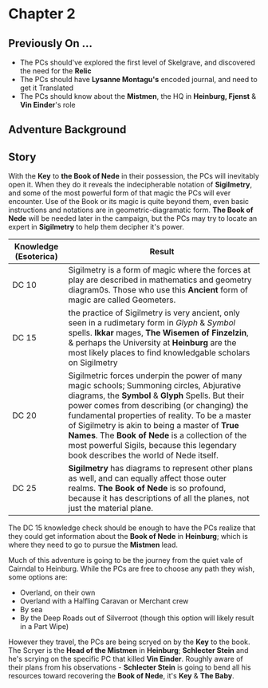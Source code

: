 # Chapter 2

## Previously On ... 
- The PCs should've explored the first level of Skelgrave, and discovered the need for the **Relic**
- The PCs should have **Lysanne Montagu's** encoded journal, and need to get it Translated
- The PCs should know about the **Mistmen**, the HQ in **Heinburg, Fjenst** & **Vin Einder**'s role

## Adventure Background



## Story

With the **Key** to **the Book of Nede** in their possession, the PCs will inevitably open it. When they do it reveals the indecipherable notation of **Sigilmetry**, and some of the most powerful form of that magic the PCs will ever encounter. Use of the Book or its magic is quite beyond them, even basic instructions and notations are in geometric-diagramatic form. **The Book of Nede** will be needed later in the campaign, but the PCs may try to locate an expert in **Sigilmetry** to help them decipher it's power. 

| Knowledge (Esoterica) | Result | 
| --- | --- |
| DC 10 | Sigilmetry is a form of magic where the forces at play are described in mathematics and geometry diagram0s. Those who use this **Ancient** form of magic are called Geometers. |
| DC 15 | the practice of Sigilmetry is very ancient, only seen in a rudimetary form in *Glyph* & *Symbol* spells. **Ikkar** mages, **The Wisemen of Finzelzin**, & perhaps the University at **Heinburg** are the most likely places to find knowledgable scholars on Sigilmetry |
| DC 20 | Sigilmetric forces underpin the power of many magic schools; Summoning circles, Abjurative diagrams, the **Symbol** & **Glyph** Spells. But their power comes from describing (or changing) the fundamental properties of reality. To be a master of Sigilmetry is akin to being a master of **True Names**. The **Book of Nede** is a collection of the most powerful Sigils, because this legendary book describes the world of Nede itself. |
| DC 25 | **Sigilmetry** has diagrams to represent other plans as well, and can equally affect those outer realms. **The Book of Nede** is so profound, because it has descriptions of all the planes, not just the material plane. | 

The DC 15 knowledge check should be enough to have the PCs realize that they could get information about the **Book of Nede** in **Heinburg**; which is where they need to go to pursue the **Mistmen** lead. 

Much of this adventure is going to be the journey from the quiet vale of Cairndal to Heinburg. While the PCs are free to choose any path they wish, some options are: 

- Overland, on their own
- Overland with a Halfling Caravan or Merchant crew
- By sea 
- By the Deep Roads out of Silverroot (though this option will likely result in a Part Wipe)

However they travel, the PCs are being scryed on by the **Key** to the book. The Scryer is the **Head of the Mistmen** in **Heinburg**; **Schlecter Stein** and he's scrying on the specific PC that killed **Vin Einder**. Roughly aware of their plans from his observations - **Schlecter Stein** is going to bend all his resources toward recovering the **Book of Nede**, it's **Key** & **The Baby**. 

